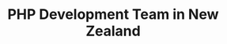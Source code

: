 ---
title: PHP Development Team in New Zealand
permalink: /landings/php-developer-new-zealand
technology: PHP
location: New Zealand
---